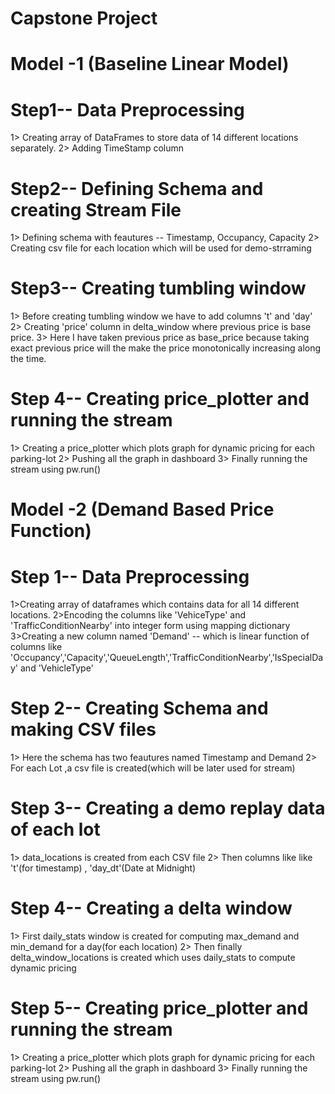 # Capstone Project
# Model -1 (Baseline Linear Model)

# Step1-- Data Preprocessing
1> Creating array of DataFrames to store data of 14 different locations separately.
2> Adding TimeStamp column

# Step2-- Defining Schema and creating Stream File
1> Defining schema with feautures -- Timestamp, Occupancy, Capacity
2> Creating csv file for each location which will be used for demo-strraming

# Step3-- Creating tumbling window
1> Before creating tumbling window we have to add columns 't' and 'day'
2> Creating 'price' column in delta_window where previous price is base price.
3> Here I have taken previous price as base_price because taking exact previous price will the make the price monotonically increasing along the time.

# Step 4-- Creating price_plotter and running the stream
1> Creating a price_plotter which plots graph for dynamic pricing for each parking-lot
2> Pushing all the graph in dashboard
3> Finally running the stream using pw.run()


















# Model -2 (Demand Based Price Function)

# Step 1-- Data Preprocessing
1>Creating array of dataframes which contains data for all 14 different locations. 
2>Encoding the columns like 'VehiceType' and 'TrafficConditionNearby' into integer form using mapping dictionary
3>Creating a new column named 'Demand' -- which is linear function of columns like 'Occupancy','Capacity','QueueLength','TrafficConditionNearby','IsSpecialDay' and 'VehicleType'

# Step 2-- Creating Schema and making CSV files
1> Here the schema has two feautures named Timestamp and Demand
2> For each Lot ,a csv file is created(which will be later used for stream)

# Step 3-- Creating a demo replay data of each lot
1> data_locations is created from each CSV file
2> Then columns like like 't'(for timestamp) , 'day_dt'(Date at Midnight)

# Step 4-- Creating a delta window
1> First daily_stats window is created for computing max_demand and min_demand for a day(for each location)
2> Then finally delta_window_locations is created which uses daily_stats to compute dynamic pricing

# Step 5-- Creating price_plotter and running the stream
1> Creating a price_plotter which plots graph for dynamic pricing for each parking-lot
2> Pushing all the graph in dashboard
3> Finally running the stream using pw.run()
